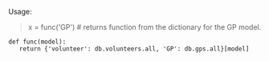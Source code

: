Usage:
> x = func('GP') # returns function from the dictionary for the GP model.


    def func(model):
       return {'volunteer': db.volunteers.all, 'GP': db.gps.all}[model]
